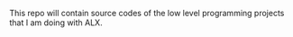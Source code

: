 This repo will contain source codes of the low level programming projects that I am doing with ALX.
